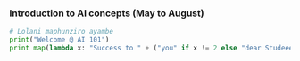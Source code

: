 ### Introduction to AI concepts (May to August)

```python
# Lolani maphunziro ayambe    
print("Welcome @ AI 101")
print map(lambda x: "Success to " + ("you" if x != 2 else "dear Studeee..eent"),range(4))

```